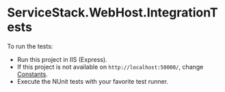 ﻿# ServiceStack.WebHost.IntegrationTests

To run the tests:

- Run this project in IIS (Express).
- If this project is not available on `http://localhost:50000/`, 
change [Constants](https://github.com/binary2015nov/ServiceStack/blob/4f15d227398091428bad78403345a0df954dde61/tests/ServiceStack.WebHost.IntegrationTests/Constants.cs).
- Execute the NUnit tests with your favorite test runner.